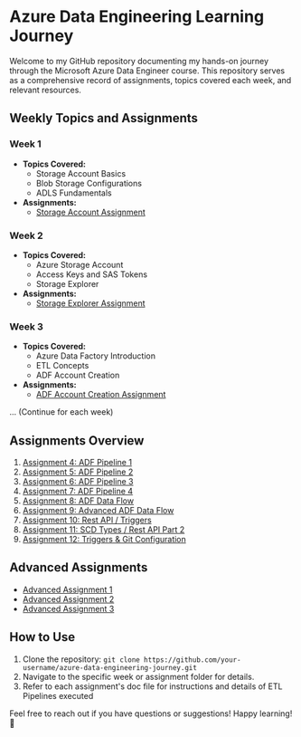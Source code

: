 # Azure Data Engineering Learning Journey

Welcome to my GitHub repository documenting my hands-on journey through the Microsoft Azure Data Engineer course. This repository serves as a comprehensive record of assignments, topics covered each week, and relevant resources.

## Weekly Topics and Assignments

### Week 1
- **Topics Covered:**
  - Storage Account Basics
  - Blob Storage Configurations
  - ADLS Fundamentals
- **Assignments:**
  - [Storage Account Assignment](Week_1/Assignment_1.md)

### Week 2
- **Topics Covered:**
  - Azure Storage Account
  - Access Keys and SAS Tokens
  - Storage Explorer
- **Assignments:**
  - [Storage Explorer Assignment](Week_2/Assignment_2.md)

### Week 3
- **Topics Covered:**
  - Azure Data Factory Introduction
  - ETL Concepts
  - ADF Account Creation
- **Assignments:**
  - [ADF Account Creation Assignment](Week_3/Assignment_3.md)

... (Continue for each week)

## Assignments Overview

1. [Assignment 4: ADF Pipeline 1](Week_4/Assignment_4.md)
2. [Assignment 5: ADF Pipeline 2](Week_5/Assignment_5.md)
3. [Assignment 6: ADF Pipeline 3](Week_6/Assignment_6.md)
4. [Assignment 7: ADF Pipeline 4](Week_7/Assignment_7.md)
5. [Assignment 8: ADF Data Flow](Week_8/Assignment_8.md)
6. [Assignment 9: Advanced ADF Data Flow](Week_9/Assignment_9.md)
7. [Assignment 10: Rest API / Triggers](Week_10/Assignment_10.md)
8. [Assignment 11: SCD Types / Rest API Part 2](Week_11/Assignment_11.md)
9. [Assignment 12: Triggers & Git Configuration](Week_12/Assignment_12.md)

## Advanced Assignments
- [Advanced Assignment 1](Advanced_Assignments/Advanced_Assignment_1.md)
- [Advanced Assignment 2](Advanced_Assignments/Advanced_Assignment_2.md)
- [Advanced Assignment 3](Advanced_Assignments/Advanced_Assignment_3.md)

## How to Use
1. Clone the repository: `git clone https://github.com/your-username/azure-data-engineering-journey.git`
2. Navigate to the specific week or assignment folder for details.
3. Refer to each assignment's doc file for instructions and details of ETL Pipelines executed

Feel free to reach out if you have questions or suggestions! Happy learning! 🚀
